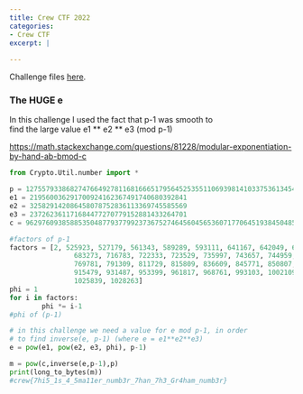 ```yaml
---
title: Crew CTF 2022
categories:
- Crew CTF
excerpt: |
  
---
```


Challenge files [here](https://github.com/Connor-McCartney/CTF-files/tree/main/CrewCTF2022).
	
### The HUGE e

In this challenge I used the fact that p-1 was smooth to <br>
find the large value e1 ** e2 ** e3 (mod p-1)

<https://math.stackexchange.com/questions/81228/modular-exponentiation-by-hand-ab-bmod-c>

```python
from Crypto.Util.number import *

p = 127557933868274766492781168166651795645253551106939814103375361345423596703884421796150924794852741931334746816404778765897684777811408386179315837751682393250322682273488477810275794941270780027115435485813413822503016999058941190903932883823
e1 = 219560036291700924162367491740680392841
e2 = 325829142086458078752836113369745585569
e3 = 237262361171684477270779152881433264701
c = 962976093858853504877937799237367527464560456536071770645193845048591657714868645727169308285896910567283470660044952959089092802768837038911347652160892917850466319249036343642773207046774240176141525105555149800395040339351956120433647613

#factors of p-1
factors = [2, 525923, 527179, 561343, 589289, 593111, 641167, 642049, 650911, 659999, 
                683273, 716783, 722333, 723529, 735997, 743657, 744959, 745201, 765229, 768727, 
                769781, 791309, 811729, 815809, 836609, 845771, 850807, 862369, 887233, 912337, 
                915479, 931487, 953399, 961817, 968761, 993103, 1002109, 1023163, 1024277, 1025741, 
                1025839, 1028263]
phi = 1
for i in factors:
        phi *= i-1
#phi of (p-1)

# in this challenge we need a value for e mod p-1, in order 
# to find inverse(e, p-1) (where e = e1**e2**e3)
e = pow(e1, pow(e2, e3, phi), p-1)

m = pow(c,inverse(e,p-1),p)
print(long_to_bytes(m))
#crew{7hi5_1s_4_5ma11er_numb3r_7han_7h3_Gr4ham_numb3r}
```
